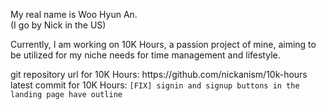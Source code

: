 My real name is Woo Hyun An.  
(I go by Nick in the US)  

Currently, I am working on 10K Hours, a passion project of mine, aiming to be utilized for my niche needs for time management and lifestyle.

git repository url for 10K Hours: https:&#x2F;&#x2F;github.com&#x2F;nickanism&#x2F;10k-hours
latest commit for 10K Hours: `[FIX] signin and signup buttons in the landing page have outline`